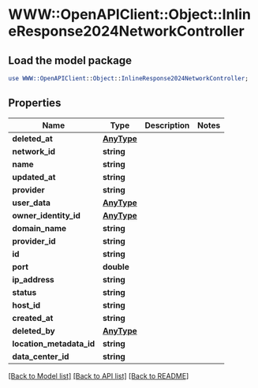 # WWW::OpenAPIClient::Object::InlineResponse2024NetworkController

## Load the model package
```perl
use WWW::OpenAPIClient::Object::InlineResponse2024NetworkController;
```

## Properties
Name | Type | Description | Notes
------------ | ------------- | ------------- | -------------
**deleted_at** | [**AnyType**](.md) |  | 
**network_id** | **string** |  | 
**name** | **string** |  | 
**updated_at** | **string** |  | 
**provider** | **string** |  | 
**user_data** | [**AnyType**](.md) |  | 
**owner_identity_id** | [**AnyType**](.md) |  | 
**domain_name** | **string** |  | 
**provider_id** | **string** |  | 
**id** | **string** |  | 
**port** | **double** |  | 
**ip_address** | **string** |  | 
**status** | **string** |  | 
**host_id** | **string** |  | 
**created_at** | **string** |  | 
**deleted_by** | [**AnyType**](.md) |  | 
**location_metadata_id** | **string** |  | 
**data_center_id** | **string** |  | 

[[Back to Model list]](../README.md#documentation-for-models) [[Back to API list]](../README.md#documentation-for-api-endpoints) [[Back to README]](../README.md)


